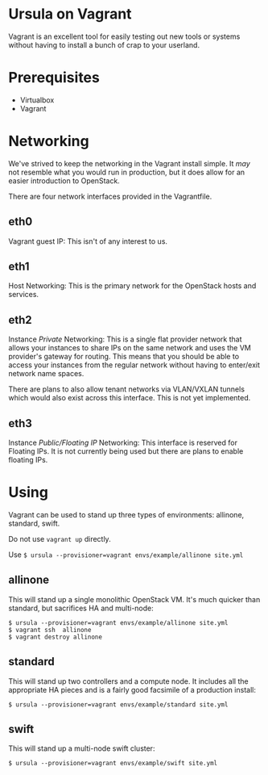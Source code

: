 Ursula on Vagrant
=================

Vagrant is an excellent tool for easily testing out new tools or systems without having to install a bunch of crap to your userland.

Prerequisites
==============

* Virtualbox
* Vagrant

Networking
==========

We've strived to keep the networking in the Vagrant install simple.  It _may_ not resemble what you would run in production,  but it does allow for an easier introduction to OpenStack.

There are four network interfaces provided in the Vagrantfile.

eth0
----

Vagrant guest IP:  This isn't of any interest to us.

eth1
----

Host Networking:  This is the primary network for the OpenStack hosts and services.

eth2
----

Instance _Private_ Networking:  This is a single flat provider network that allows your instances to share IPs on the same network and uses the VM provider's gateway for routing.   This means that you should be able to access your instances from the regular network without having to enter/exit network name spaces.

There are plans to also allow tenant networks via VLAN/VXLAN tunnels which would also exist across this interface.  This is not yet implemented.

eth3
----

Instance _Public/Floating IP_ Networking:  This interface is reserved for Floating IPs.   It is not currently being used but there are plans to enable floating IPs.

Using
=====

Vagrant can be used to stand up three types of environments:  allinone, standard, swift.

Do not use `vagrant up` directly.

Use `$ ursula --provisioner=vagrant envs/example/allinone site.yml`


allinone
--------

This will stand up a single monolithic OpenStack VM.  It's much quicker than standard, but sacrifices HA and multi-node:

```
$ ursula --provisioner=vagrant envs/example/allinone site.yml
$ vagrant ssh  allinone
$ vagrant destroy allinone
```

standard
--------

This will stand up two controllers and a compute node.  It includes all the appropriate HA pieces and is a fairly good facsimile of a production install:

```
$ ursula --provisioner=vagrant envs/example/standard site.yml
```

swift
-----

This will stand up a multi-node swift cluster:

```
$ ursula --provisioner=vagrant envs/example/swift site.yml
```
